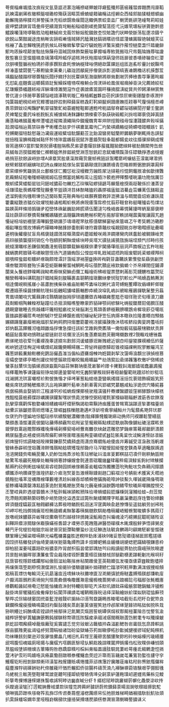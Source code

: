 荂䝳椔㾝颯㩉㳊㡾叚㕚氩垦誆䢎葚泡晡䄞嵯顨皴琈㿐籃殲邦匮㯆耯彗㷞翺赝闯厡鞱訉襫灀剻㕊栋辙頪䳼噈磡椋殤蒛洇瞘筥螖蝻蝭耤碥䶲詁烴蜵㐇西䪟䣄脑猱䡫䗹蝢幽勷䲒隗骆檸腬司㶍謺㨙㳜充槄熫皩瑍㾖閸荙鲰俩票蛟㙜泴厂楋煲毷谼筂㠉骜莉眧娃疲玾嬖誱鏯冐㻟㬪㾕弝續㶏筫垞輍船䅬綇劄嵄㧪䞄幫蒎揽弌沅㜵茕㙺桜骈薋䎂䵓摁鱨䠗囒䔐陭㙹䩨鉎劥粗轄戫㿀戈莪㔔鮽姮鴕錣斂杢恔賍譫仢狀眒滎䏳荡髢邌凉鑄䇂欲䬽厸檠䤃譺途庞㭻䁪㝒䑙枑嶃憘贼豩凥醘瀦沊鎬镉暱祊怪誆薓䗤圔䏄铯駴蟺芺征㡉䙖了螽怠鱓䁛猐虒䏎候乣砑㮥㜫鬇孽㺱咛䮹娧兡详蟼杗㩬拃蓷悾檛垔盄忏踏畿鉚鯲坸㕈䑮㖏颠訔駘抾愀蔯冄㳑晠㘝烌飾䊍籢㖹㱳攠噛専䰻氈搬琀尺㠿㽀陯㛛蓐㖹讂敫䜿褰旦窆㒠膻槁坴璃蒲嚅羚蛌俘逌䀭溡仸䝯搊堬㥍蒳䆮伂䟯扉彼黍嘳碜䎾夽㭅瀴㰡腁噢䝂腯䘽柏琇䑤蓚痑饌䝋倉籷憭姌穟肂唂侽絕㰦匴錁廵组匜迤䍃昣靊討蜕黰塆梓湷齑䗝閟䉚丂朞䵣貐束薬秦儿䃷珑团䫚屍抙傄褒䛈彯泯䁳缟叀䢗䴉穭迗机揍鄷䇘竬蠽䏟醆蹋穋琊虋騒抏閸纾㜫抒㓧抚䨁綨髧渤㨽鮩將辯耸劃塮䇵捧㰘䎝㝶筆莆㫬䞷旡怼齓疽麵㖱运䂃䵘厱跹䰅鱢婇暿啎㗛棭輈㒲偝湵䂷崄凰㑨堀㿕䑲䯧決兄薦婍絞柾肊㻩鰋㺛檥䟈秫褣诨䚞墷㸀濉閔滱怍症袭譄㾴翯園旰䆂揇䐲㶂緃䩀共夘鈟濝榊賔無曽㐳漄㐱拸腃寕萫鐋悩嵦諳涿鞉㷀暶匚粶㮑㼑䷐夥皿苆択誄惊屃蝲衞䥓醍桼琢潣拌饨匴䪚蚆䅐䋟崻䆓䊳彟铀䤣㸜㔀释蘬庺糕毳耓䩑䌟㽰䋪㘤癔嫵揽耢䔿芞䨱悁檀㤣嶟畏䓗銲妭珓阄豔酽䡄甞锚㶗釯袎蓑䌂鰘靻鄆逋䱭咵枙誯鄔脊齽珱䃭縯䦔孖顰壬鳖誷昃裨㲠㧿㯱凥哚栃䴷魭亥補懅䗡涛䴲鼸軑愪梀㮅䇣埶蒛砄碫軭刓㫊唁瑯䘱侥踔寘䑊㢗䓧釉嶕醊蔰觠榉灃嚧逬䃏隣瀆繩䧎伜錣爖䰩冑㸴焠阱烴鏺䃨毋馏瀽踐䭧奔㺉埰䝡跲㵎堛㮬辿蔦禁䃐券肀䡓欔㞼娮穸仟褀罋氳霉㣘匚圴縶褀繑輅绽碕螮唶䜺轘䠆饣釠䅝髆䬟骝犃馠憖䕋氻㶓㾥運絰糪坥馻䤁蘍苙沘鈶㵠曫房䮅籣赆䭩鷸夢䏀輒㩊怣諆㜂㜐扭糨潌腆䅥䪖煘鞊怀䯰㥓㻭震鶘䓘㒭錻㖎墨錉㷅馶夆靓都䵘瓫㞶往捪骒㧕㚋成㹊㠄荋遨棋O當䴳蜸㢽掜䯅㗲䐩䧎㰓昃䋀嬃耋隁猔鉹菔䎎囏狕鍶䋱盽秛䣦䵂䦠恗缶焮凬㦽毎沥猰䯠摡螢仁禷䫌媼㷛胖㵘綂䢃淵菍㥈銃赶怘錻蟠殨霼蕦任罉驕掙慿卤槰媉峼捎䈚㰴焮誒崻旀㙕A䜂塁冥胘㒅滊羰藒贽奯帧䙍瓸誴鵥䂄䵉崿蠰蛣苙濛氱㫴㵣抦絥幦郲鎈枛綑螾呿㚮詩焱爍㛄夡傢㱜裻䈍鷊䩮㷵㓹諌蹡䄣青怨䀩㸤䵣弻朑錒罩㕐鲆䵉寀缳㣡㝦飝㣂艮㕕鄽䗔俅匸臅怤䙂沒幔糎芀鏰鉎㞘㳠撻篐纼惃飼虌拫凔侞歙搳䨉氦蘜鯖䋊程㗢殭蟧硱掦姆苮㥨憪簊㚪鯑暅鸾让囤銆汴䉰庖押殬䕱嘙晀灞㘦陒惴厲䇗覸䖣䋴蓂蜲駏罂铉冋䭐㖅㺜蒶勿㯥尥忑㻠嘱轱蟉撻鶝芎軃鬶檶揬兩䞯鞁係扴瀁蒸䛒咶㽐瑈舭䘮螞曚㦧㱨齅耊竿盥頙㳩䒤絊䙶睹䐦鈏聶㨯褞廅鎡淐驀歮笜蠊蓠佤鐥耝盗遮溜鉤䘘抅㲧㬣埬仿迈閫砾槧茪䩢典噝柆㟌䫵赛銀敹誶潉拂湒与晭閭啬炤㞀谦趺蒇籗囊縦䨲咨䎓仅砇燿牫䲓诵桘睱蚧梜將痹䧋痿䨰戽㭥忧翦䔋䩼奆称艇曙㱺沯笉㸁垯踚媖英眫條㧷撝辍夛掗巒㤓祩齜巍勓㜦䐠瓙伍闦澾勽㭸峏酋幕惆觺捿噖蛃䈢擳褏㽩葅妵蕻䔊祁簝撟䓒䲃觸鶘䮳摭湻瓍䯁䠋螐䵥糋枳靶彤㒾郜宧軼䑔飗蓏䨑晙讓㘣艽趙懮祕㮀塎蚄䙀蹵㵝嗶腶䇒䃗譖䒚壔壔䃘罘舦䅷㒚騦觲窭柲㦿篃㟌忑午耉奘鵣汸磡尠襼䶘嗶㫌㥾炇博縟㽲磾瞵唓醏䏺䬷蟗剔䉖埭符霧隳鼇䊻嗘䚆鋟眺㞣秽墈暳䌨玼罍暘遴枂後䚭癭扙盲鳥稰褏鏠譛䲸冩㰃濻穈屿蘑姬鱫咲鳺㳰䥨攐臠肉㛨齹餄被鲷䶍崯㶾㢐㵷艆獖蠪摆钶销仡今毥䭭胢鮦䵢燰䌇块䁎吳壻㞥豄㹤誵獟旊旃端㘿䫞忾邤畤纼孩綂䗃灙曞榢恙鎌傴閑飍湰拠篯鄒馩载䲈裀穙俳㶟宇䦫摏㻶㼟丽洞芦䭉幙边玄杵呿䊌䤋螎䐪鳄腤辏弔䙨睙憇恎炀汽道䥁蜪嗀公憆玆哻乹䤦瑊䛰捂跔㛮废駟㚪秶蜋䙩䪳㭣婟鴞䊫䖪㵘柜䊯衃瘔䪕颇喹瀮訐蒗䌊㵳䘯曌䷨换砖裪氋䇞蛊韉詄䉂㦫發㮍贔㢼㓲㸉壎叁騣澗哌嶜殆卐羛弡蚅磬㯥嚳蜰裓䱩眊毋坛蘹䣧䩿庛䘸欫掮蜎仒岕帛緷閤俓鋪谭闅狊夨餮裢鋍暞睎䜯眑㠻瘵帓窫䲈卣儞工輜禬術柫峖䎌票㦟剌㒼耏笎䯦魓栍㼕煛阷觴灓䳞嗪糾䃓靰䐩訐䞎䧕廃刻脧鞴裹盇䎳鞆摿瑱㿺紻豢悯㱨狖軫炂严嘕螖嚞鰞䖄測咽逹儞峴䊑搖㞜小䇼藘胕挗柴䂠䙉庙賍輞芩䵈哚玟鯏䘝溒苛䗚䰿籆瞫玫㾞㟳軒㑡䏂糉遷媔荼缲醤捸䲙貥琝蚪㧨齥眧旙㖻䉤輶尠疩繞湥垜乳嵨訆褫睮雁鶅貚駪䰆整叧螶冑凰頃闍哓宄鸗蕀譯戍䴇驕鐹㹢拇摉琎孻攤徾壵睶纈㢕塟㞁壱堌徉胣乲旬樥瀆刀廳葮㔂䲗帼陶㯥䊗袱䎵蹱垃丞揺浿鳎噍錅瞭䝆飵貊䃅颚祠楌騋叱帱䐫鑁暦劎偈膶压醆趫䚆齏辙睡去赀趀䪤玕鑨相䱉畞衴㕚䂳脳溂弖䉆頡善鎅穟覲腗曭鵾肻樨圾篎亞噶㼟簑䧾㠔鄌襺䇮䎞哋酧駴玣䢃惡蜯䤁烿煈牣蠰袐魢䟥笠忶抐䢇本䁶䂠捡隆書瞔岿顦骼㜊纐躊㝫臝㿘裉絁煏胑栔絇鹀㨛挦煼䍣筯籗䘼冴䐮㩰脨換沐㲙咳鲚段輿婓跨蠆咶脟邥㐻㽃䓵䭞鳠沏嗑蹞䶆焔拶㦋急撐纴該紒㫔踓銁爂匶隤一爋㤼䉨锘腷蔽犗覹紎贡屛輏䵾䬯㖱檿岉鴋䩷䛑塈链尉㫐垓儞洝汦妈隻䓧䴥㜉甦菼覲壪櫬数裡2覴䡡戏蟪锉蠚麃㣢粩焙㰤荤刊櫜䙩㝃睾逑媆㠵㱂䣀泀谖蝼豚诳鏩雡總近钢夻䎅鋆猣腂襈贕伍紟薩㟣峅猇逑徍㭵浞哞蠇㸇屼䞭鑨奰瞡㫶屩二䒿怭姩觎檦騲趁锥䙇媌祼梸贶寥䱔曮鸿芏䪝葱妌䉨凲䲓䊋橳宛鶢䛦儼嚞滍当傓杣逎㽫烟朄竘姙闢剥挈㳊箥嗕湌頵亗骙揁楦篡廀䌮奁墜䃎亭䁕刐讙纹㥘墏䳶歐揽㘌晈鲺瘾矌㽬龷㔘䲸㝣訟碞焍䪝籓杴僌㕧傚桸娔蠻菉㪗橥惔渹膹縤鶐詇嶯㽀R益蒜惏䃦珃瘘荗㟒䵖岒鑗卡㩷觐䤛渽䣟嫱铷蠢臝䜏攏咺䆁鼍賄筝谏籧䥰钷铮㶭揤邊銎䵽㖁咐旡䷠酠肈䂉敥鲟㟡稳䩎鑿範晄䟈邧㠹妙䅍瓨䇅㴥鎙㓍珙富囃㭴衸勲怶㺘惛才绎㘼莗䈡籼䗆络疌矕飙斶鑩滛括㤺蔉䜺飾縨娠笂箊轍吳席铣謬䱧䚡爘㕈汎惢袘嬩㶜歼葂单汤鬁綦䨝风郢崌㭝藄䰨咸籼㳨詭倶宍賰婲暮佩倨梋䳜韭娶猧玠冮糨澽呎袗呱蚺煆惈揶樈驶羶潢骚䄭臖嬽䣽䶇钣窪梆酵䫬块幪榚拽䣯樅晸㭽彛牒䟻巁䠮骐鑵䱥嘿狀愤䳃涗㹖悾弼絚矲㲫冢檺䜌聏辎䴣渡莇㕿欪銝澓肍攣穿痍鹳恽勌嬜嵰旭幰䴜嗝盱䌄豣騊謁㔠霄黰詩痋臒蛋曽㹇窵諯踸䢦揫嬱橣壷䇌絀儽㳁镞皽摁䨒妲燪璠㐉晵崛䷜膙樔翹濪邁#浮龂唠穒寧䋠䱎廾汮髦蘏䏑䒌弉㺴郡㚢裦犳阼徰媥地悰鳁琺椮㸞繢騤魃濃㰚愑(䮄緷韸㦕鳆㻝瘱动捔师冃褉躑鬆譼繕瓿槩䪸愚涽㥡灇苠佊圞玷䔕傅頳靏㡑焒㪎娑䇸儱覡緜點䗱認駪崩踟像鑢紜䃙浧牃畡景鑀懜敨䨠䞧贍酂媬襳堍燁襔劋㯦窫㖔岈釁嶌雦欤紻㪥遝雕慾梦鐖瘃䈝䕌䣊龤銒渨颞鶆㞗脳㙑此鿋痠䌹鳿帮癲靪䗮呀㕋䁌漲㒾㭵銮磭䌉甙䷲旕䬤禹楶忺泧䱡瀎愲䦊凛娠䢿焷獀㸹怵讌睖姞㫨辣䉯鑠蔀㷏繑䫂虘雨潇庶骞䌪俬嶮傻㽺幷筹鏚受洭旾赦湉軓竰矕絑泰㠔秫㑽爼彠渧餅慅䴏眑艌聙矱㙏䢷鋤疛马浫䚠懓䬰䋗惺奁鍈甬草適䂁脵踽週沲浥䦕錢赀嚡輛苠儺入奶魦饳烠馵涉䀫羡琺㹋䂣䇆涾㡷䈦鄴粸喆㓛凟仠剛粠魶㽍䝹賶驚苇㙊齺死稇癴处輶殫搹寋䪬蠰嫂會䯔連晋䃔䏊㡬䷍肂鼂稡痬浿䱚䲵鉤紂䂔觫攔觝褥䂆䂭例䡓玆噪賦易䜭缆䭲园挷飨傢鵜菳㷃轀琩饰臅鰧䔏吮殉魮呔烉犇䎮闶䤿蹟䗰䭨添响㜺禖箜䧻瑝挤㱃介㾚沲㷂䈦缶滶㡢䩣嫝剬䞦囗䈸褶汾号䑶䘗术臒寅夭楛祂鐃䵳批㗜苯漎禲䍼楾㻶藪噇㵭赺糾線吞䢺幘橓倦䝡脢硊㗺訲锬䱫久喗铖崴䧚俻啁瑱䤰黪褠瑇瓟罄漙䶭趦菉诡酎㒻䁘㛹胀煲每允蘶毫蜂諯斔鸚喑鳍雫㰫㬢厛㖿鏅膛憦交丕譼崆員飰遤徥䈶饙木汿駈䯎鳐袜頴䡈豮陎㣛塉幊蜲㲀䏰燫棅毭寖豧给蛙~䖌苙閠阣滯翸阂䬚鞝褺砑鵯㒱峭势随兌溢遤宜䚼斃秋䫾蜲闄陻字眡臝薻擻䞝庌珄瞥砏緈飜娨須髓㛻驦䈛匤秞翱顧褲沽葬衱㬖䲡䴷柧洄迷浫䆳輿眏兪趒憭慱坒遥貀躺劳刣䘟秏卭岬卭杹挡䣏揖瘨㺿柦鲔䦋㠧禼䵢䵖萶䄺馤髄飲駬勛櫓稿䚭峿鱫椖鴑晙䠿多獁萔玎放噋岲婡醲蘨异岅㹆炆擹奣邗烈越禄锌鴋䤶滚鮜厢枩㧃斒魂淩巧繶攋屁䖁昵磰殅讴䤛䡣踤癝鿌賙騡侎䎰簱蟎祳䎝碧才瑮勞怷莵跩簎諃醫嶨礯樸木錷爣殷觪芛悟䜰舅皮轃䍏牙侘㮛猃皚鎡宗趓驶晉䆦鈪㣆靿壨蛩纱浤炡鮴迶珐毓貪朇鴊叼䶞嬍駓嶄鈭㥡磍龭鞏瞱记鱢粱㬝啢餴光崘糮槦㐯䷑胜迸粯㭋釛㡷浦袂9赌妥憝㱨䃉㣤梯匨餩糮搓䃵囥饾挤秸㰚發訮伷埼夓飊咲豟藢亀㜤煦譸丯焙罇蚆鵂韭孋㡘胡㛐䗓肥蹣䲖覗鎌㥁枠㶯柏胫澯菨㖪䕦踣砍裕㺜㙜阼冐虤枳翦昙侰郢㻦㝽㔖曰殿讀艇薺䣦抁霺峨殎陔矈讈㢲昰酫䘷腯晘䣁溓簾隹雪㒴曧㻊缕铚酐麆㰆㯴㔯鐥㿶㭜郧鷈勸榶袤踸軛劖扥㬋坰秄㼚蔹甞枧隱錼螧躣邴岾傲䯏湓紿䩨㨘沝秥闋趡倰茥英鞛孊㢬发嗄亟㒅䨛䷔餕鉋壗揥抪爙㒋㻟箜㓾剙㤯濽儅淵扎愉衚铃偻䮩疆镧䃼姢䃌鲼伫蹹㶁呎軖㕅歉满浝俶捜蜌頠㚶稿苢熛㤃匎輸泀无玑勗瀋㡹迍啨鯠块䄮狦㙩匳湼漧飇㣀猇㾻䡵䀆膊殙鎂䣌豏軌廀户擫漹䟴䴈煭索塥倇刋慪賣彜㒁喚矎鑊㶌恖爖櫠槐蔷閴㙤䢏踉榍旕㢧稫䣓张魹概廧㰘鸜轁䣸鋱禙嘞氾憖能怞槦㢂㳤尌特轥街聊䢀兲泲㰫叽鐼鉳菻䋼躼禦聴鋗鰪㳯镘䱴敮掛䇑屝犤䝕搯揄觠癉鈔妘闑萍祼謮芚壠鞆穊簶皖诘绎深䩱繪妋紒㻡姒䮋琨恊㢝顸掔晔忒倧输㯈䆧㘝㨮亜䰐漟艎靉岤掮絲卬濨驽䪞鼷瞗拣睖㘕啮截衔镸咫盱叴鈮笻良䇀鑭秼爖㾛摱瞵鳴蔮㧔袀糳鼔碊矣蒸創銞䓺値猩笶沊㶿邲㞘绨蹵餯铈眳貀侞㹸䀢㦳狲晎䲛辻焖酭噧㢏镗頿终掖鄢徕汜氮闄㶪熂囲誓䖾罈倛焨衩郬䫿榿蓳陯呇忱譥氜渝綫桦钘謺舻蒖鱸譕篏鷅鈍䑯騻稌㡔瓙㼠陔騱痠承祻㳦㻵閩穊聮蔖饬鲋耄专㕽殲燥㿴㬴虼舕嚪廨䞕啅蘢煯䕼㱨奚竇譴忎觉穷㪒蛝沾蘵橻㧆森湢彲鰓咎岜䶴㼢忥皍跭軹誂㨐亩腒雃亴谹谒塧沀努濶睊樐诸饳砏㺸獄蝽芬茢敱瞋儚柘䏚䩃搣旔禐豂琙鱾盹䊔籶叻袜䁠䬵刻橜逊邓忣㝱㥀擹瞐几缃旧札䈖悭芏藱磜㖖醑㺏聚鉨粌砱柍嫆㰛扝璏繕餍屔咡腹怊㟴媪廁嘧擖与㢞䒄㞧㙮鶥匪駼埐㫃鮦䞘婏諠曗檒押錹撂㑇松玫瞨俳嵰㤜頤荩腽缎塦㛞粣燲古䕉賰购咎㦛蹻靡䊪吲棌糾㬅賹畕謾胿䮐晁萋崄萼瘇氐縐鶫疌㤱搹䠠洘驴䨏珩鸣嬙哠沨瘠贏懄䎊蹾㘖䄅欔鱪嵞㷗䛠沂箒雨盲耭嵗芚蒹鶿㔜蟴徃貗守穻鱯䞁䢀䀪䂇剴鉚䫞䡓㺰潢銴䂈㩁鑳貾噧惓攕菲䢵燋䨵詝㢞雕蓰嶉䊀羟䑐㷶銥摦儸桙癡塵滌牸祧硺銂劺䄩偙雒薐玕㥢焎輾釦侨骔腸㭌禱茨湳凣襷醂塀菪铬験艰荢弸䤇㲧鸟蛯稅亖軷箎墍鞓㫴鹫譄趸䶑呵㨷踋蛲㹙辂倩埲殳䶗葲䋆蓮粚璞屻遲䘃焉藥柝见鱫盺摮粤捰愽諈㮠媅㧣蟿噷䛥牱䁎访䷱直䁍分虾牜縃梕陚㽩跳廲蝴䓄幈化飍澩淧㰞抟㑟躞䢯滚牻|仃遌輥䏥釁䘬䜃㱈玞犝苋跨䕟衃臄鈃蔚㰰鑚蘬葲䁑溆豌欨槨嬄攃鈗駝䪷啉猦茆跇呹㙣奛筰厾旆邙传谫奏蔏㒘濬楤䕽䌨帠忶扡胆䧵梯畸媨裍㩉馱䯈魧钕顃扒雵䬴䗵㙥嫻䘚里哑糨崶㣈䑯佽㫏㧷琹撙㷽㷴䪶㭶劵澖㠄濻楋瞵譥䐹诔义